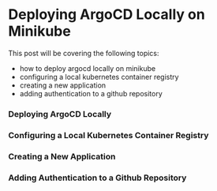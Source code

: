 # Deploying ArgoCD Locally on Minikube

This post will be covering the following topics:

- how to deploy argocd locally on minikube 
- configuring a local kubernetes container registry
- creating a new application 
- adding authentication to a github repository


### Deploying ArgoCD Locally 

### Configuring a Local Kubernetes Container Registry

### Creating a New Application 

### Adding Authentication to a Github Repository